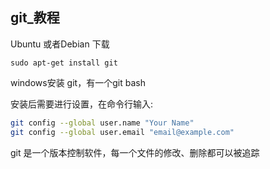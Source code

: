 ## git_教程

Ubuntu 或者Debian 下载

```github
sudo apt-get install git 
```

windows安装 git，有一个git bash

安装后需要进行设置，在命令行输入:

```bash
git config --global user.name "Your Name"
git config --global user.email "email@example.com"
```

git 是一个版本控制软件，每一个文件的修改、删除都可以被追踪